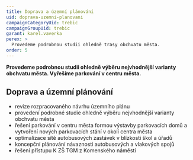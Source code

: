```yaml
---
title: Doprava a územní plánování
uid: doprava-uzemni-planovani
campaignCategoryUid: trebic
campaignGroupUid: trebic
garant: karel.vaverka
perex: >
  Provedeme podrobnou studii ohledně trasy obchvatu města.
order: 5
---
```


**Provedeme podrobnou studii ohledně výběru nejvhodnější varianty obchvatu města. Vyřešíme parkování v centru města.**

## Doprava a územní plánování

* revize rozpracovaného návrhu územního plánu
* provedení podrobné studie ohledně výběru nejvhodnější varianty obchvatu města
* řešení parkování v centru města formou výstavby parkovacích domů a vytvoření nových parkovacích stání v okolí centra města
* optimalizace sítě autobusových zastávek v blízkosti škol a úřadů
* koncepční plánování návaznosti autobusových a vlakových spojů
* řešení přístupu K ZŠ TGM z Komenského náměstí
